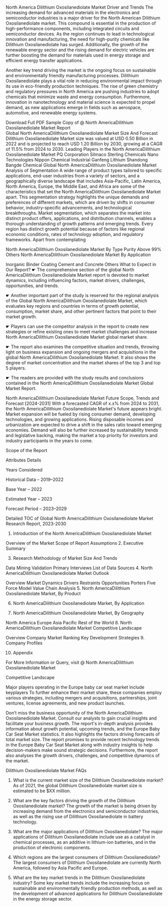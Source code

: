 North America Dilithium Oxosilanediolate Market Driver and Trends
The increasing demand for advanced materials in the electronics and semiconductor industries is a major driver for the North American Dilithium Oxosilanediolate market. This compound is essential in the production of high-performance components, including integrated circuits and semiconductor devices. As the region continues to lead in technological innovation and manufacturing, the need for high-purity chemicals like Dilithium Oxosilanediolate has surged. Additionally, the growth of the renewable energy sector and the rising demand for electric vehicles are further boosting the demand for materials used in energy storage and efficient energy transfer applications.

Another key trend driving the market is the ongoing focus on sustainable and environmentally friendly manufacturing processes. Dilithium Oxosilanediolate plays a vital role in reducing environmental impact through its use in eco-friendly production techniques. The rise of green chemistry and regulatory pressures in North America are pushing industries to adopt chemicals that minimize waste and energy consumption. Furthermore, innovation in nanotechnology and material science is expected to propel demand, as new applications emerge in fields such as aerospace, automotive, and renewable energy systems.

Download Full PDF Sample Copy of @ North AmericaDilithium Oxosilanediolate Market Report  
Global North AmericaDilithium Oxosilanediolate Market Size And Forecast
Dilithium Oxosilanediolate Market size was valued at USD 0.50 Billion in 2022 and is projected to reach USD 1.20 Billion by 2030, growing at a CAGR of 11.5% from 2024 to 2030.
Leading Players in the North AmericaDilithium Oxosilanediolate Market
PQ Corporation
Silmaco
Sterling Chemicals
Nano Technologies
Nippon Chemical Industrial
Ganfeng Lithium
Shandong Bangde Chemical
Global North AmericaDilithium Oxosilanediolate Market Analysis of Segmentation
A wide range of product types tailored to specific applications, end-user industries from a variety of sectors, and a geographically diverse landscape that includes Asia-Pacific, Latin America, North America, Europe, the Middle East, and Africa are some of the characteristics that set the North AmericaDilithium Oxosilanediolate Market apart. This segmentation strategy highlights the unique demands and preferences of different markets, which are driven by shifts in consumer behavior, industry-specific advancements, and technological breakthroughs. Market segmentation, which separates the market into distinct product offers, applications, and distribution channels, enables a thorough understanding of growth patterns and emerging trends. Every region has distinct growth potential because of factors like regional economic conditions, rates of technology adoption, and regulatory frameworks. Apart from contemplating

North AmericaDilithium Oxosilanediolate Market By Type
Purity Above 99%
Others
North AmericaDilithium Oxosilanediolate Market By Application

Inorganic Binder
Coating
Cement and Concrete
Others
What to Expect in Our Report?
☛ The comprehensive section of the global North AmericaDilithium Oxosilanediolate Market report is devoted to market dynamics, including influencing factors, market drivers, challenges, opportunities, and trends.

☛ Another important part of the study is reserved for the regional analysis of the Global North AmericaDilithium Oxosilanediolate Market, which evaluates key regions and countries in terms of growth potential, consumption, market share, and other pertinent factors that point to their market growth.

☛ Players can use the competitor analysis in the report to create new strategies or refine existing ones to meet market challenges and increase North AmericaDilithium Oxosilanediolate Market global market share.

☛ The report also examines the competitive situation and trends, throwing light on business expansion and ongoing mergers and acquisitions in the global North AmericaDilithium Oxosilanediolate Market. It also shows the degree of market concentration and the market shares of the top 3 and top 5 players.

☛ The readers are provided with the study results and conclusions contained in the North AmericaDilithium Oxosilanediolate Market Global Market Report.

North AmericaDilithium Oxosilanediolate Market Future Scope, Trends and Forecast [2024-2031]
With a forecasted CAGR of x.x% from 2024 to 2031, the North AmericaDilithium Oxosilanediolate Market's future appears bright. Market expansion will be fueled by rising consumer demand, developing technologies, and growing applications. Rising disposable incomes and urbanization are expected to drive a shift in the sales ratio toward emerging economies. Demand will also be further increased by sustainability trends and legislative backing, making the market a top priority for investors and industry participants in the years to come.

Scope of the Report

Attributes Details

Years Considered

Historical Data – 2019–2022

Base Year – 2022

Estimated Year – 2023

Forecast Period – 2023–2029

Detailed TOC of Global North AmericaDilithium Oxosilanediolate Market Research Report, 2023-2030
1. Introduction of the North AmericaDilithium Oxosilanediolate Market

Overview of the Market
Scope of Report
Assumptions
2. Executive Summary

3. Research Methodology of Market Size And Trends

Data Mining
Validation
Primary Interviews
List of Data Sources
4. North AmericaDilithium Oxosilanediolate Market Outlook

Overview
Market Dynamics
Drivers
Restraints
Opportunities
Porters Five Force Model
Value Chain Analysis
5. North AmericaDilithium Oxosilanediolate Market, By Product

6. North AmericaDilithium Oxosilanediolate Market, By Application

7. North AmericaDilithium Oxosilanediolate Market, By Geography

North America
Europe
Asia Pacific
Rest of the World
8. North AmericaDilithium Oxosilanediolate Market Competitive Landscape

Overview
Company Market Ranking
Key Development Strategies
9. Company Profiles

10. Appendix

For More Information or Query, visit @ North AmericaDilithium Oxosilanediolate Market

Competitive Landscape

Major players operating in the Europe baby car seat market include keyplayers To further enhance their market share, these companies employ various strategies, including mergers and acquisitions, partnerships, joint ventures, license agreements, and new product launches.

Don’t miss the business opportunity of the North AmericaDilithium Oxosilanediolate Market. Consult our analysts to gain crucial insights and facilitate your business growth.
The report's in-depth analysis provides information about growth potential, upcoming trends, and the Europe Baby Car Seat Market statistics. It also highlights the factors driving forecasts of total market size. The report promises to provide recent technology trends in the Europe Baby Car Seat Market along with industry insights to help decision-makers make sound strategic decisions. Furthermore, the report also analyses the growth drivers, challenges, and competitive dynamics of the market.

Dilithium Oxosilanediolate Market FAQs
1. What is the current market size of the Dilithium Oxosilanediolate market?
As of 2021, the global Dilithium Oxosilanediolate market size is estimated to be $XX million.

2. What are the key factors driving the growth of the Dilithium Oxosilanediolate market?
The growth of the market is being driven by increasing demand from the electronics and semiconductor industries, as well as the rising use of Dilithium Oxosilanediolate in battery technology.

3. What are the major applications of Dilithium Oxosilanediolate?
The major applications of Dilithium Oxosilanediolate include use as a catalyst in chemical processes, as an additive in lithium-ion batteries, and in the production of electronic components.

4. Which regions are the largest consumers of Dilithium Oxosilanediolate?
The largest consumers of Dilithium Oxosilanediolate are currently North America, followed by Asia Pacific and Europe.

5. What are the key market trends in the Dilithium Oxosilanediolate industry?
Some key market trends include the increasing focus on sustainable and environmentally friendly production methods, as well as the development of advanced applications for Dilithium Oxosilanediolate in the energy storage sector.
